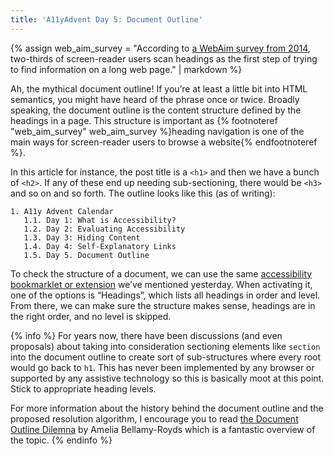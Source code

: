 ```yaml
---
title: 'A11yAdvent Day 5: Document Outline'
---
```


{% assign web_aim_survey = "According to [a WebAim survey from 2014](https://webaim.org/projects/screenreadersurvey5/#finding), two-thirds of screen-reader users scan headings as the first step of trying to find information on a long web page." | markdown %}

Ah, the mythical document outline! If you’re at least a little bit into HTML semantics, you might have heard of the phrase once or twice. Broadly speaking, the document outline is the content structure defined by the headings in a page. This structure is important as {% footnoteref "web_aim_survey" web_aim_survey %}heading navigation is one of the main ways for screen-reader users to browse a website{% endfootnoteref %}.

In this article for instance, the post title is a `<h1>` and then we have a bunch of `<h2>`. If any of these end up needing sub-sectioning, there would be `<h3>` and so on and so forth. The outline looks like this (as of writing):

```
1. A11y Advent Calendar
   1.1. Day 1: What is Accessibility?
   1.2. Day 2: Evaluating Accessibility
   1.3. Day 3: Hiding Content
   1.4. Day 4: Self-Explanatory Links
   1.5. Day 5. Document Outline
```

To check the structure of a document, we can use the same [accessibility bookmarklet or extension](https://github.com/xi/a11y-outline) we’ve mentioned yesterday. When activating it, one of the options is “Headings”, which lists all headings in order and level. From there, we can make sure the structure makes sense, headings are in the right order, and no level is skipped.

{% info %} For years now, there have been discussions (and even proposals) about taking into consideration sectioning elements like `section` into the document outline to create sort of sub-structures where every root would go back to `h1`. This has never been implemented by any browser or supported by any assistive technology so this is basically moot at this point. Stick to appropriate heading levels.

For more information about the history behind the document outline and the proposed resolution algorithm, I encourage you to read [the Document Outline Dilemna](https://css-tricks.com/document-outline-dilemma/) by Amelia Bellamy-Royds which is a fantastic overview of the topic. {% endinfo %}
